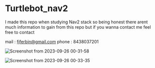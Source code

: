  # Turtlebot_nav2

 I made this repo when studying Nav2 stack so being honest there arent much information to gain from this repo but if you wanna contact me feel free to contact 

mail : fjferbin@gmail.com
phone : 8438037201

![Screenshot from 2023-09-26 00-31-58](https://github.com/FERBIN12/turtlebot_nav2/assets/126778624/0fc3613c-23d7-496e-9ad8-174c8dc667ce)

![Screenshot from 2023-09-26 00-33-35](https://github.com/FERBIN12/turtlebot_nav2/assets/126778624/4076f562-7c0b-4655-8627-53a69d23b435)
